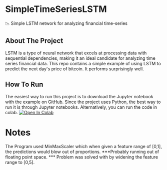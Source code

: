 # SimpleTimeSeriesLSTM
📉 Simple LSTM network for analyzing financial time-series

## About The Project
LSTM is a type of neural network that excels at processing data with sequential dependencies, making it an ideal candidate for analyzing time series financial data.
This repo contains a simple example of using LSTM to predict the next day's price of bitcoin. It performs surprisingly well. 

## How To Run
The easiest way to run this project is to download the Jupyter notebook with the example on GitHub. Since the project uses Python, the best way to run it is through Jupyter notebooks. Alternatively, you can run the code in colab. [![Open In Colab](https://colab.research.google.com/assets/colab-badge.svg)](https://colab.research.google.com/drive/14GRudIH3j-SmTvd41VG1t_kmvdyQJNXZ)

# Notes
The Program used MinMaxScaler which when given a feature range of [0,1], the predictions would blow out of proportions. ***Probably running out of floating point space. *** Problem was solved with by widening the feature range to [0,5]. 
